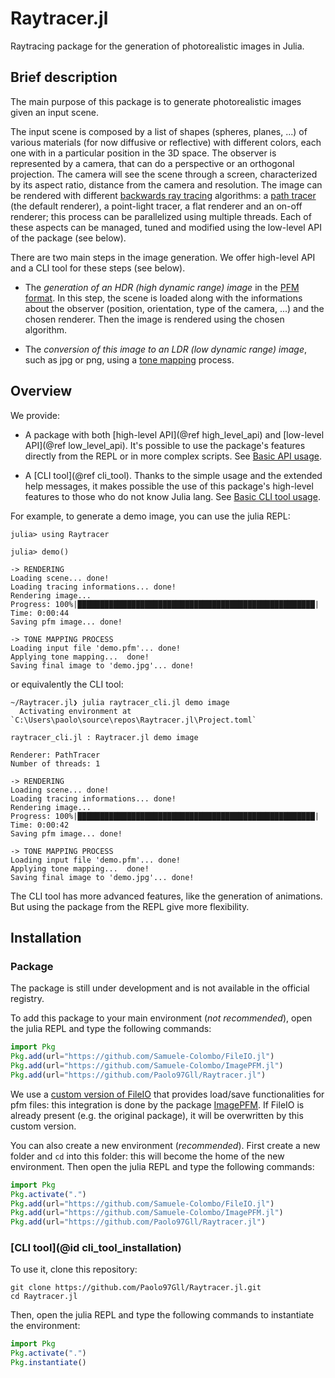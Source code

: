 # Raytracer.jl

Raytracing package for the generation of photorealistic images in Julia.

## Brief description

The main purpose of this package is to generate photorealistic images given an input scene.

The input scene is composed by a list of shapes (spheres, planes, ...) of various materials (for now diffusive or reflective) with different colors, each one with in a particular position in the 3D space. The observer is represented by a camera, that can do a perspective or an orthogonal projection. The camera will see the scene through a screen, characterized by its aspect ratio, distance from the camera and resolution. The image can be rendered with different [backwards ray tracing](https://en.wikipedia.org/wiki/Ray_tracing_(graphics)#Reversed_direction_of_traversal_of_scene_by_the_rays) algorithms: a [path tracer](https://en.wikipedia.org/wiki/Path_tracing) (the default renderer), a point-light tracer, a flat renderer and an on-off renderer; this process can be parallelized using multiple threads. Each of these aspects can be managed, tuned and modified using the low-level API of the package (see below).

There are two main steps in the image generation. We offer high-level API and a CLI tool for these steps (see below).

- The _generation of an HDR (high dynamic range) image_ in the [PFM format](http://www.pauldebevec.com/Research/HDR/PFM/). In this step, the scene is loaded along with the informations about the observer (position, orientation, type of the camera, ...) and the chosen renderer. Then the image is rendered using the chosen algorithm.

- The _conversion of this image to an LDR (low dynamic range) image_, such as jpg or png, using a [tone mapping](https://en.wikipedia.org/wiki/Tone_mapping) process.

## Overview

We provide:

- A package with both [high-level API](@ref high_level_api) and [low-level API](@ref low_level_api). It's possible to use the package's features directly from the REPL or in more complex scripts. See [Basic API usage](@ref).

- A [CLI tool](@ref cli_tool). Thanks to the simple usage and the extended help messages, it makes possible the use of this package's high-level features to those who do not know Julia lang. See [Basic CLI tool usage](@ref).

For example, to generate a demo image, you can use the julia REPL:

```julia-repl
julia> using Raytracer

julia> demo()

-> RENDERING
Loading scene... done!
Loading tracing informations... done!
Rendering image...
Progress: 100%|█████████████████████████████████████████████████████| Time: 0:00:44
Saving pfm image... done!

-> TONE MAPPING PROCESS
Loading input file 'demo.pfm'... done!
Applying tone mapping...  done!
Saving final image to 'demo.jpg'... done!
```

or equivalently the CLI tool:

```text
~/Raytracer.jl❯ julia raytracer_cli.jl demo image
  Activating environment at `C:\Users\paolo\source\repos\Raytracer.jl\Project.toml`

raytracer_cli.jl : Raytracer.jl demo image

Renderer: PathTracer
Number of threads: 1

-> RENDERING
Loading scene... done!
Loading tracing informations... done!
Rendering image...
Progress: 100%|█████████████████████████████████████████████████████| Time: 0:00:42
Saving pfm image... done!

-> TONE MAPPING PROCESS
Loading input file 'demo.pfm'... done!
Applying tone mapping...  done!
Saving final image to 'demo.jpg'... done!
```

The CLI tool has more advanced features, like the generation of animations. But using the package from the REPL give more flexibility.

## Installation

### Package

The package is still under development and is not available in the official registry.

To add this package to your main environment (_not recommended_), open the julia REPL and type the following commands:

```julia
import Pkg
Pkg.add(url="https://github.com/Samuele-Colombo/FileIO.jl")
Pkg.add(url="https://github.com/Samuele-Colombo/ImagePFM.jl")
Pkg.add(url="https://github.com/Paolo97Gll/Raytracer.jl")
```

We use a [custom version of FileIO](https://github.com/Samuele-Colombo/FileIO.jl) that provides load/save functionalities for pfm files: this integration is done by the package [ImagePFM](https://github.com/Samuele-Colombo/ImagePFM.jl). If FileIO is already present (e.g. the original package), it will be overwritten by this custom version.

You can also create a new environment (_recommended_). First create a new folder and `cd` into this folder: this will become the home of the new environment. Then open the julia REPL and type the following commands:

```julia
import Pkg
Pkg.activate(".")
Pkg.add(url="https://github.com/Samuele-Colombo/FileIO.jl")
Pkg.add(url="https://github.com/Samuele-Colombo/ImagePFM.jl")
Pkg.add(url="https://github.com/Paolo97Gll/Raytracer.jl")
```

### [CLI tool](@id cli_tool_installation)

To use it, clone this repository:

```shell
git clone https://github.com/Paolo97Gll/Raytracer.jl.git
cd Raytracer.jl
```

Then, open the julia REPL and type the following commands to instantiate the environment:

```julia
import Pkg
Pkg.activate(".")
Pkg.instantiate()
```

